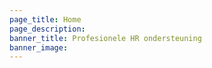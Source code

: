 ```yaml
---
page_title: Home
page_description:
banner_title: Profesionele HR ondersteuning
banner_image:
---
```

